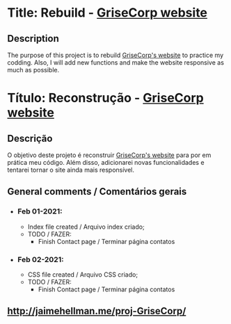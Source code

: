 # Title: Rebuild - [GriseCorp website](http://www.grisecorp.com)

## Description
The purpose of this project is to rebuild [GriseCorp's website](http://www.grisecorp.com) to practice my codding. Also, I will add new functions and make the website responsive as much as possible.


# Título: Reconstrução - [GriseCorp website](http://www.grisecorp.com)

## Descrição
O objetivo deste projeto é reconstruir [GriseCorp's website](http://www.grisecorp.com) para por em prática meu código. Além disso, adicionarei novas funcionalidades e tentarei tornar o site ainda mais responsível.

## General comments / Comentários gerais
  - ### Feb 01-2021:
    - Index file created / Arquivo index criado;
    - TODO / FAZER:
      - Finish Contact page / Terminar página contatos
  
  - ### Feb 02-2021:
    - CSS file created / Arquivo CSS criado;
    - TODO / FAZER:
      - Finish Contact page / Terminar página contatos


## http://jaimehellman.me/proj-GriseCorp/